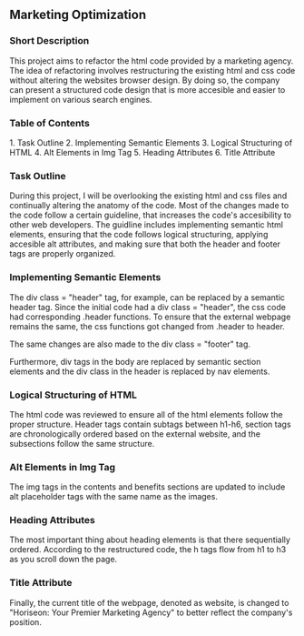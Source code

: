 ## Marketing Optimization

### Short Description

 This project aims to refactor the html code provided by a marketing agency. The idea of refactoring involves restructuring the existing html and css code without altering the websites browser design. By doing so, the company can present a structured code design that is more accesible and easier to implement on various search engines.  

### Table of Contents

 <a name = "#task-outline">1. Task Outline</a>
 <a name = "#implementing-semantic-elements">2. Implementing Semantic Elements</a>
 <a name = "#logical-structuring-of-html">3. Logical Structuring of HTML</a>
 <a name = "#alt-elements-in-tag">4. Alt Elements in Img Tag</a>
 <a name = "#heading-attributes">5. Heading Attributes</a>
 <a name = "#title-attributes">6. Title Attribute</a>


<a name = "#task-outline"></a>

### Task Outline

 During this project, I will be overlooking the existing html and css files and continually altering the anatomy of the code. Most of the changes made to the code follow a certain guideline, that increases the code's accesibility to other web developers. The guidline includes implementing semantic html elements, ensuring that the code follows logical structuring, applying accesible alt attributes, and making sure that both the header and footer tags are properly organized. 

<a name = "#implementing-semantic-elements"></a>

### Implementing Semantic Elements

 The div class = "header" tag, for example, can be replaced by a semantic header tag. Since the initial code had a div class = "header", the css code had corresponding .header functions. To ensure that the external webpage remains the same, the css functions got changed from .header to header. 
 
 The same changes are also made to the div class = "footer" tag. 
 
 Furthermore, div tags in the body are replaced by semantic section elements and the div class in the header is replaced by nav elements.

<a name = "#logical-structuring-of-html"></a>

### Logical Structuring of HTML

 The html code was reviewed to ensure all of the html elements follow the proper structure. Header tags contain subtags between h1-h6, section tags are chronologically ordered based on the external website, and the subsections follow the same structure. 

<a name = "#alt-elements-in-tag"></a>

### Alt Elements in Img Tag

 The img tags in the contents and benefits sections are updated to include alt placeholder tags with the same name as the images.

<a name = "#heading-attributes"></a>

### Heading Attributes 

 The most important thing about heading elements is that there sequentially ordered. According to the restructured code, the h tags flow from h1 to h3 as you scroll down the page. 

<a name = "#title-attributes"></a>

### Title Attribute

 Finally, the current title of the webpage, denoted as website, is changed to "Horiseon: Your Premier Marketing Agency" to better reflect the company's position. 